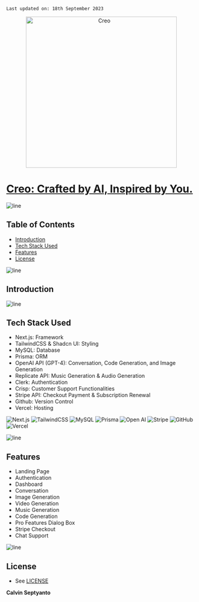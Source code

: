     Last updated on: 18th September 2023

<div align=center>
    <a href="https://creo-beta.vercel.app/">
        <img width="400" src="https://github.com/calvinseptyanto/creo/assets/98633109/66ec8522-10bf-4374-be5a-8cff753c33d2" alt="Creo">
    </a>

</div>

# [Creo: Crafted by AI, Inspired by You.](https://creo-beta.vercel.app/)

![line]

## Table of Contents

- [Introduction](#introduction)
- [Tech Stack Used](#tech-stack-used)
- [Features](#features)
- [License](#license)

![line]

## Introduction

![line]

## Tech Stack Used

- Next.js: Framework
- TailwindCSS & Shadcn UI: Styling
- MySQL: Database
- Prisma: ORM
- OpenAI API (GPT-4): Conversation, Code Generation, and Image Generation
- Replicate API: Music Generation & Audio Generation
- Clerk: Authentication
- Crisp: Customer Support Functionalities
- Stripe API: Checkout Payment & Subscription Renewal
- Github: Version Control
- Vercel: Hosting

![Next.js](https://img.shields.io/badge/next.js-000000?style=for-the-badge&logo=nextdotjs&logoColor=white) ![TailwindCSS](https://img.shields.io/badge/tailwindcss-%2338B2AC.svg?style=for-the-badge&logo=tailwind-css&logoColor=blue) ![MySQL](https://img.shields.io/badge/MySQL-005C84?style=for-the-badge&logo=mysql&logoColor=white) ![Prisma](https://img.shields.io/badge/Prisma-3982CE?style=for-the-badge&logo=Prisma&logoColor=white) ![Open AI](https://img.shields.io/badge/chatGPT-74aa9c?logo=openai&logoColor=white) ![Stripe](https://img.shields.io/badge/Stripe-626CD9?style=for-the-badge&logo=Stripe&logoColor=white) ![GitHub](https://img.shields.io/badge/github-%23121011.svg?style=for-the-badge&logo=github&logoColor=white) ![Vercel](https://img.shields.io/badge/vercel-000000?style=for-the-badge&logo=vercel&logoColor=white)

![line]

## Features
- Landing Page
- Authentication
- Dashboard
- Conversation
- Image Generation
- Video Generation
- Music Generation
- Code Generation
- Pro Features Dialog Box
- Stripe Checkout
- Chat Support

![line]

## License

- See [LICENSE]

**Calvin Septyanto**

[line]: https://user-images.githubusercontent.com/75939390/137615281-3a875960-92cc-407f-97fe-fd2319bdb252.png
[License]: https://github.com/calvinseptyanto/promptopia/blob/main/LICENSE
[badges]: https://github.com/Ileriayo/markdown-badges

